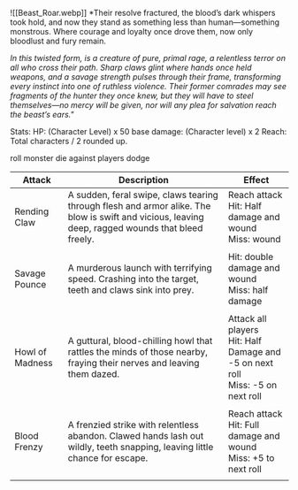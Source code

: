 ![[Beast_Roar.webp]]
*Their resolve fractured, the blood’s dark whispers took hold, and now they stand as something less than human—something monstrous. Where courage and loyalty once drove them, now only bloodlust and fury remain.

*In this twisted form, is a creature of pure, primal rage, a relentless terror on all who cross their path. Sharp claws glint where hands once held weapons, and a savage strength pulses through their frame, transforming every instinct into one of ruthless violence. Their former comrades may see fragments of the hunter they once knew, but they will have to steel themselves—no mercy will be given, nor will any plea for salvation reach the beast’s ears."*

Stats: 
HP: (Character Level) x 50
base damage: (Character level) x 2
Reach: Total characters / 2 rounded up.  


roll monster die against players dodge


| Attack          | Description                                                                                                                                       | Effect                                                                              |
| --------------- | ------------------------------------------------------------------------------------------------------------------------------------------------- | ----------------------------------------------------------------------------------- |
| Rending Claw    | A sudden, feral swipe, claws tearing through flesh and armor alike. The blow is swift and vicious, leaving deep, ragged wounds that bleed freely. | Reach attack <br>Hit: Half damage and wound<br>Miss: wound                          |
|                 |                                                                                                                                                   |                                                                                     |
| Savage Pounce   | A murderous launch with terrifying speed. Crashing into the target, teeth and claws sink into prey.                                               | Hit: double damage and wound<br>Miss: half damage                                   |
|                 |                                                                                                                                                   |                                                                                     |
| Howl of Madness | A guttural, blood-chilling howl that rattles the minds of those nearby, fraying their nerves and leaving them dazed.                              | Attack all players<br>Hit: Half Damage and -5 on next roll<br>Miss: -5 on next roll |
|                 |                                                                                                                                                   |                                                                                     |
| Blood Frenzy    | A frenzied strike with relentless abandon. Clawed hands lash out wildly, teeth snapping, leaving little chance for escape.                        | Reach attack<br>Hit: Full damage and wound<br>Miss: +5 to next roll                 |
|                 |                                                                                                                                                   |                                                                                     |